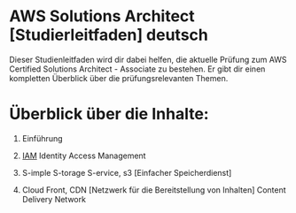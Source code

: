 # AWS Solutions Architect [Studierleitfaden] deutsch
Dieser Studienleitfaden wird dir dabei helfen, die aktuelle Prüfung zum AWS Certified Solutions Architect - Associate zu bestehen. Er gibt dir einen kompletten Überblick über die prüfungsrelevanten Themen.

# Überblick über die Inhalte:

1. Einführung

2. [IAM](docs/IAM.md)
   Identity Access Management

3. S-imple S-torage S-ervice, 
   s3 [Einfacher Speicherdienst]

4. Cloud Front, CDN 
   [Netzwerk für die Bereitstellung von Inhalten] Content Delivery Network
